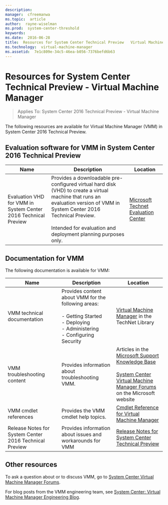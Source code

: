 ```yaml
---
description:  
manager:  cfreemanwa
ms.topic:  article
author:  rayne-wiselman
ms.prod:  system-center-threshold
keywords:  
ms.date:  2016-06-28
title:  Resources for System Center Technical Preview   Virtual Machine Manager
ms.technology:  virtual-machine-manager
ms.assetid:  7e1c809e-34c5-46ea-b056-7376befd6b63
---
```


# Resources for System Center Technical Preview - Virtual Machine Manager

>Applies To: System Center 2016 Technical Preview - Virtual Machine Manager

The following resources are available for Virtual Machine Manager (VMM) in System Center 2016 Technical Preview.

## Evaluation software for VMM in System Center 2016 Technical Preview

|Name|Description|Location|
|--------|---------------|------------|
|Evaluation VHD for VMM in System Center 2016 Technical Preview|Provides a downloadable pre-configured virtual hard disk (VHD) to create a virtual machine that runs an evaluation version of VMM in System Center 2016 Technical Preview.<br /><br />Intended for evaluation and deployment planning purposes only.|[Microsoft Technet Evaluation Center](https://www.microsoft.com/en-us/evalcenter/evaluate-system-center-technical-preview)|

## Documentation for VMM
The following documentation is available for VMM:

|Name|Description|Location|
|--------|---------------|------------|
|VMM technical documentation|Provides content about VMM for the following areas:<br /><br />-   Getting Started<br />-   Deploying<br />-   Administering<br />-   Configuring Security|[Virtual Machine Manager](../Virtual-Machine-Manager.md) in the TechNet Library|
|VMM troubleshooting content|Provides information about troubleshooting VMM.|Articles in the [Microsoft Support Knowledge Base](http://support.microsoft.com)<br /><br />[System Center Virtual Machine Manager Forums](http://social.technet.microsoft.com/Forums/systemcenter/home?category=virtualmachinemanager) on the Microsoft website|
|VMM cmdlet references|Provides the VMM cmdlet help topics.|[Cmdlet Reference for Virtual Machine Manager](http://technet.microsoft.com/library/jj654428.aspx)|
|Release Notes for System Center 2016 Technical Preview|Provides information about issues and workarounds for VMM|[Release Notes for System Center Technical Preview](../../get-started/Release-Notes-for-System-Center-Technical-Preview-5.md)

## Other resources
To ask a question about or to discuss VMM, go to [System Center Virtual Machine Manager Forums](http://social.technet.microsoft.com/Forums/systemcenter/home?category=virtualmachinemanager).

For blog posts from the VMM engineering team, see [System Center: Virtual Machine Manager Engineering Blog](http://blogs.technet.com/b/scvmm/).



